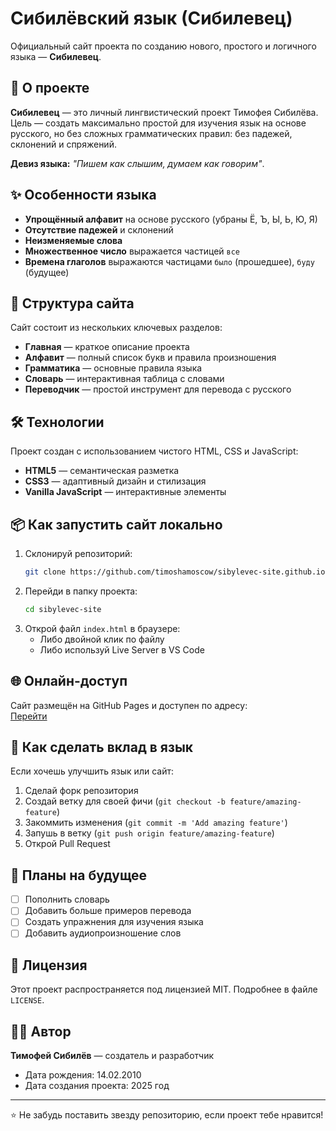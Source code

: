 # Сибилёвский язык (Сибилевец)

Официальный сайт проекта по созданию нового, простого и логичного языка — **Сибилевец**.

## 🚀 О проекте

**Сибилевец** — это личный лингвистический проект Тимофея Сибилёва. Цель — создать максимально простой для изучения язык на основе русского, но без сложных грамматических правил: без падежей, склонений и спряжений.

**Девиз языка:** *"Пишем как слышим, думаем как говорим"*.

## ✨ Особенности языка

*   **Упрощённый алфавит** на основе русского (убраны Ё, Ъ, Ы, Ь, Ю, Я)
*   **Отсутствие падежей** и склонений
*   **Неизменяемые слова**
*   **Множественное число** выражается частицей `все`
*   **Времена глаголов** выражаются частицами `было` (прошедшее), `буду` (будущее)

## 📁 Структура сайта

Сайт состоит из нескольких ключевых разделов:

*   **Главная** — краткое описание проекта
*   **Алфавит** — полный список букв и правила произношения
*   **Грамматика** — основные правила языка
*   **Словарь** — интерактивная таблица с словами
*   **Переводчик** — простой инструмент для перевода с русского

## 🛠 Технологии

Проект создан с использованием чистого HTML, CSS и JavaScript:
*   **HTML5** — семантическая разметка
*   **CSS3** — адаптивный дизайн и стилизация
*   **Vanilla JavaScript** — интерактивные элементы

## 📦 Как запустить сайт локально

1.  Склонируй репозиторий:
    ```bash
    git clone https://github.com/timoshamoscow/sibylevec-site.github.io
    ```
2.  Перейди в папку проекта:
    ```bash
    cd sibylevec-site
    ```
3.  Открой файл `index.html` в браузере:
    *   Либо двойной клик по файлу
    *   Либо используй Live Server в VS Code

## 🌐 Онлайн-доступ

Сайт размещён на GitHub Pages и доступен по адресу:  
[Перейти](https://timoshamoscow.github.io/sibylevec-site.github.io/#about)

## 🤝 Как сделать вклад в язык

Если хочешь улучшить язык или сайт:

1.  Сделай форк репозитория
2.  Создай ветку для своей фичи (`git checkout -b feature/amazing-feature`)
3.  Закоммить изменения (`git commit -m 'Add amazing feature'`)
4.  Запушь в ветку (`git push origin feature/amazing-feature`)
5.  Открой Pull Request

## 📝 Планы на будущее

- [ ] Пополнить словарь
- [ ] Добавить больше примеров перевода
- [ ] Создать упражнения для изучения языка
- [ ] Добавить аудиопроизношение слов

## 📄 Лицензия

Этот проект распространяется под лицензией MIT. Подробнее в файле `LICENSE`.

## 👨‍💻 Автор

**Тимофей Сибилёв** — создатель и разработчик  
- Дата рождения: 14.02.2010  
- Дата создания проекта: 2025 год  

---

⭐ Не забудь поставить звезду репозиторию, если проект тебе нравится!
